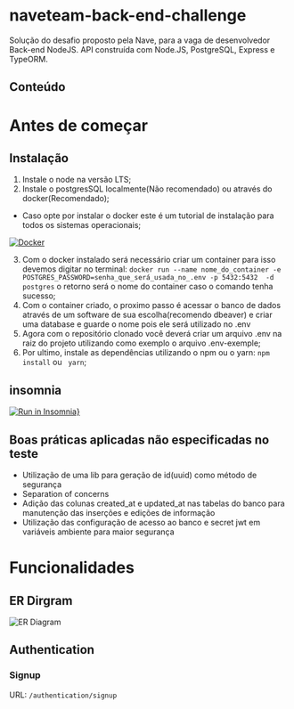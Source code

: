 # naveteam-back-end-challenge

Solução do desafio proposto pela Nave, para a vaga de desenvolvedor Back-end NodeJS.
API construída com Node.JS, PostgreSQL, Express e TypeORM.

## Conteúdo


# Antes de começar
## Instalação

1. Instale o node na versão LTS;
2. Instale o postgresSQL localmente(Não recomendado) ou através do docker(Recomendado);
  *  Caso opte por instalar o docker este é um tutorial de instalação para todos os sistemas operacionais;
  
  [![Docker](https://www.ortussolutions.com/__media/logos/docker.png)](https://www.notion.so/Instala-o-do-Docker-8230846ae2c547b2988f2aca91fc1edf) 
  
  
3. Com o docker instalado será necessário criar um container para isso devemos digitar no terminal:
`docker run --name nome_do_container -e POSTGRES_PASSWORD=senha_que_será_usada_no_.env -p 5432:5432  -d postgres`
o retorno será o nome do container caso o comando tenha sucesso;
4. Com o container criado, o proximo passo é acessar o banco de dados através de um software de sua escolha(recomendo dbeaver) e criar uma database e guarde o nome pois ele será utilizado no .env
5. Agora com o repositório clonado você deverá criar um arquivo .env na raiz do projeto utilizando como exemplo o arquivo .env-exemple;
6. Por ultimo, instale as dependências utilizando o npm ou o yarn: `npm install` ou ` yarn`;

## insomnia
[![Run in Insomnia}](https://insomnia.rest/images/run.svg)](https://insomnia.rest/run/?label=naveteam-back-end-challenge&uri=https://raw.githubusercontent.com/JohnLDev/naveteam-back-end-challenge/master/Insomnia.json?token=AQVFH2YHBLBM6N3AAKYUZAC7PTKWK)

## Boas práticas aplicadas não especificadas no teste
* Utilização de uma lib para geração de id(uuid) como método de segurança
* Separation of concerns
* Adição das colunas created_at e updated_at nas tabelas do banco para manutenção das inserções e edições de informação 
* Utilização das configuração de acesso ao banco e secret jwt em variáveis ambiente para maior segurança

# Funcionalidades

## ER Dirgram
![ER Diagram](https://i.ibb.co/Y8vwG36/Screenshot-1.png)

## Authentication

### Signup
URL:
`/authentication/signup`
